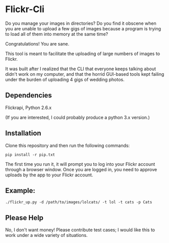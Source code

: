 Flickr-Cli
==========

Do you manage your images in directories? Do you find it obscene when you are unable to upload a few gigs of images because a program is trying to load all of them into memory at the same time?

Congratulations!  You are sane.

This tool is meant to facilitate the uploading of large numbers of images to Flickr.  

It was built after I realized that the CLI that everyone keeps talking about didn't work on my computer, and that the horrid GUI-based tools kept failing under the burden of uploading 4 gigs of wedding photos.

Dependencies
------------
Flickrapi, Python 2.6.x

(If you are interested, I could probably produce a python 3.x version.)

Installation
------------
Clone this repository and then run the following commands:

    pip install -r pip.txt

The first time you run it, it will prompt you to log into your Flickr account through a browser window.  Once you are logged in, you need to approve uploads by the app to your Flickr account.

Example:
--------

    ./flickr_up.py -d /path/to/images/lolcats/ -t lol -t cats -p Cats


Please Help
-----------

No, I don't want money!  Please contribute test cases; I would like this to work under a wide variety of situations.

